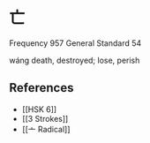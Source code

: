 # 亡
Frequency 957
General Standard 54

wáng
death, destroyed; lose, perish

## References
- [[HSK 6]]
- [[3 Strokes]]
- [[亠 Radical]]